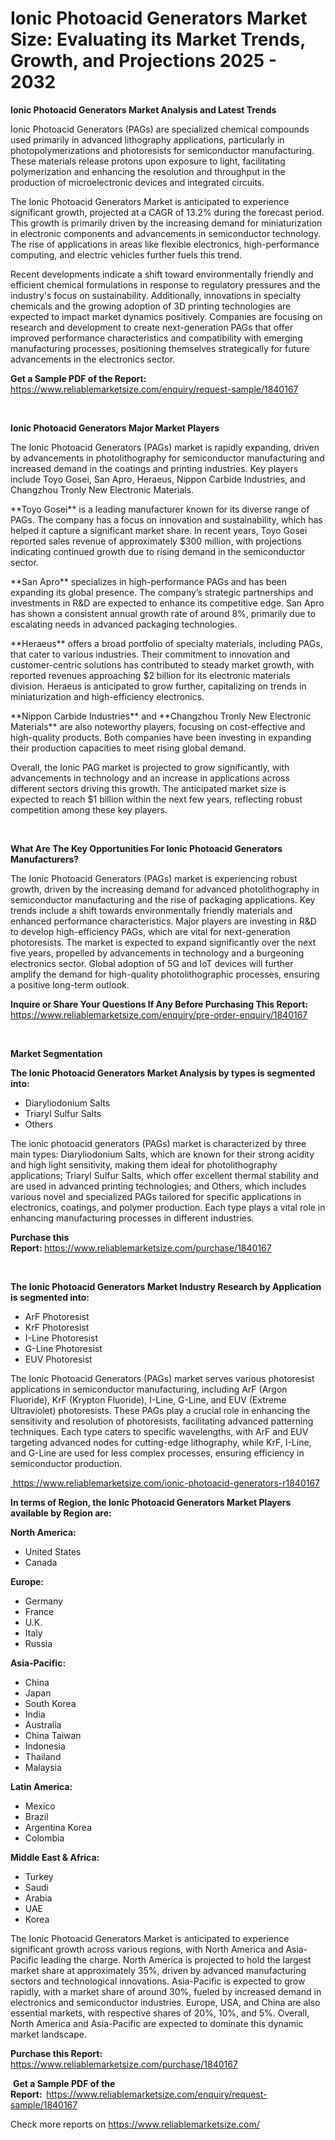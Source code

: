 <p><h1>Ionic Photoacid Generators Market Size: Evaluating its Market Trends, Growth, and Projections 2025 - 2032</h1></p><p><strong>Ionic Photoacid Generators Market Analysis and Latest Trends</strong></p>
<p><p>Ionic Photoacid Generators (PAGs) are specialized chemical compounds used primarily in advanced lithography applications, particularly in photopolymerizations and photoresists for semiconductor manufacturing. These materials release protons upon exposure to light, facilitating polymerization and enhancing the resolution and throughput in the production of microelectronic devices and integrated circuits. </p><p>The Ionic Photoacid Generators Market is anticipated to experience significant growth, projected at a CAGR of 13.2% during the forecast period. This growth is primarily driven by the increasing demand for miniaturization in electronic components and advancements in semiconductor technology. The rise of applications in areas like flexible electronics, high-performance computing, and electric vehicles further fuels this trend. </p><p>Recent developments indicate a shift toward environmentally friendly and efficient chemical formulations in response to regulatory pressures and the industry's focus on sustainability. Additionally, innovations in specialty chemicals and the growing adoption of 3D printing technologies are expected to impact market dynamics positively. Companies are focusing on research and development to create next-generation PAGs that offer improved performance characteristics and compatibility with emerging manufacturing processes, positioning themselves strategically for future advancements in the electronics sector.</p></p>
<p><strong>Get a Sample PDF of the Report:&nbsp;</strong> <a href="https://www.reliablemarketsize.com/enquiry/request-sample/1840167?utm_campaign=1901&utm_medium=2&utm_source=Github&utm_content=ia&utm_term=03022025&utm_id=ionic-photoacid-generators">https://www.reliablemarketsize.com/enquiry/request-sample/1840167</a></p>
<p>&nbsp;</p>
<p><strong>Ionic Photoacid Generators Major Market Players</strong></p>
<p><p>The Ionic Photoacid Generators (PAGs) market is rapidly expanding, driven by advancements in photolithography for semiconductor manufacturing and increased demand in the coatings and printing industries. Key players include Toyo Gosei, San Apro, Heraeus, Nippon Carbide Industries, and Changzhou Tronly New Electronic Materials.</p><p>**Toyo Gosei** is a leading manufacturer known for its diverse range of PAGs. The company has a focus on innovation and sustainability, which has helped it capture a significant market share. In recent years, Toyo Gosei reported sales revenue of approximately $300 million, with projections indicating continued growth due to rising demand in the semiconductor sector.</p><p>**San Apro** specializes in high-performance PAGs and has been expanding its global presence. The company’s strategic partnerships and investments in R&D are expected to enhance its competitive edge. San Apro has shown a consistent annual growth rate of around 8%, primarily due to escalating needs in advanced packaging technologies.</p><p>**Heraeus** offers a broad portfolio of specialty materials, including PAGs, that cater to various industries. Their commitment to innovation and customer-centric solutions has contributed to steady market growth, with reported revenues approaching $2 billion for its electronic materials division. Heraeus is anticipated to grow further, capitalizing on trends in miniaturization and high-efficiency electronics.</p><p>**Nippon Carbide Industries** and **Changzhou Tronly New Electronic Materials** are also noteworthy players, focusing on cost-effective and high-quality products. Both companies have been investing in expanding their production capacities to meet rising global demand.</p><p>Overall, the Ionic PAG market is projected to grow significantly, with advancements in technology and an increase in applications across different sectors driving this growth. The anticipated market size is expected to reach $1 billion within the next few years, reflecting robust competition among these key players.</p></p>
<p>&nbsp;</p>
<p><strong>What Are The Key Opportunities For Ionic Photoacid Generators Manufacturers?</strong></p>
<p><p>The Ionic Photoacid Generators (PAGs) market is experiencing robust growth, driven by the increasing demand for advanced photolithography in semiconductor manufacturing and the rise of packaging applications. Key trends include a shift towards environmentally friendly materials and enhanced performance characteristics. Major players are investing in R&D to develop high-efficiency PAGs, which are vital for next-generation photoresists. The market is expected to expand significantly over the next five years, propelled by advancements in technology and a burgeoning electronics sector. Global adoption of 5G and IoT devices will further amplify the demand for high-quality photolithographic processes, ensuring a positive long-term outlook.</p></p>
<p><strong>Inquire or Share Your Questions If Any Before Purchasing This Report:</strong> <a href="https://www.reliablemarketsize.com/enquiry/pre-order-enquiry/1840167?utm_campaign=1901&utm_medium=2&utm_source=Github&utm_content=ia&utm_term=03022025&utm_id=ionic-photoacid-generators">https://www.reliablemarketsize.com/enquiry/pre-order-enquiry/1840167</a></p>
<p>&nbsp;</p>
<p><strong>Market Segmentation</strong></p>
<p><strong>The Ionic Photoacid Generators Market Analysis by types is segmented into:</strong></p>
<p><ul><li>Diaryliodonium Salts</li><li>Triaryl Sulfur Salts</li><li>Others</li></ul></p>
<p><p>The ionic photoacid generators (PAGs) market is characterized by three main types: Diaryliodonium Salts, which are known for their strong acidity and high light sensitivity, making them ideal for photolithography applications; Triaryl Sulfur Salts, which offer excellent thermal stability and are used in advanced printing technologies; and Others, which includes various novel and specialized PAGs tailored for specific applications in electronics, coatings, and polymer production. Each type plays a vital role in enhancing manufacturing processes in different industries.</p></p>
<p><strong>Purchase this Report:&nbsp;</strong><a href="https://www.reliablemarketsize.com/purchase/1840167?utm_campaign=1901&utm_medium=2&utm_source=Github&utm_content=ia&utm_term=03022025&utm_id=ionic-photoacid-generators">https://www.reliablemarketsize.com/purchase/1840167</a></p>
<p>&nbsp;</p>
<p><strong>The Ionic Photoacid Generators Market Industry Research by Application is segmented into:</strong></p>
<p><ul><li>ArF Photoresist</li><li>KrF Photoresist</li><li>I-Line Photoresist</li><li>G-Line Photoresist</li><li>EUV Photoresist</li></ul></p>
<p><p>The Ionic Photoacid Generators (PAGs) market serves various photoresist applications in semiconductor manufacturing, including ArF (Argon Fluoride), KrF (Krypton Fluoride), I-Line, G-Line, and EUV (Extreme Ultraviolet) photoresists. These PAGs play a crucial role in enhancing the sensitivity and resolution of photoresists, facilitating advanced patterning techniques. Each type caters to specific wavelengths, with ArF and EUV targeting advanced nodes for cutting-edge lithography, while KrF, I-Line, and G-Line are used for less complex processes, ensuring efficiency in semiconductor production.</p></p>
<p><a href="https://www.reliablemarketsize.com/ionic-photoacid-generators-r1840167?utm_campaign=1901&utm_medium=2&utm_source=Github&utm_content=ia&utm_term=03022025&utm_id=ionic-photoacid-generators">&nbsp;https://www.reliablemarketsize.com/ionic-photoacid-generators-r1840167</a></p>
<p><strong>In terms of Region, the Ionic Photoacid Generators Market Players available by Region are:</strong></p>
<p>
    <p> <strong> North America: </strong>
        <ul>
            <li>United States</li>
            <li>Canada</li>
        </ul>
        </p> 
    <p> <strong> Europe: </strong>
        <ul>
            <li>Germany</li>
            <li>France</li>
            <li>U.K.</li>
            <li>Italy</li>
            <li>Russia</li>
        </ul>
        </p> 
    <p> <strong> Asia-Pacific: </strong>
        <ul>
            <li>China</li>
            <li>Japan</li>
            <li>South Korea</li>
            <li>India</li>
            <li>Australia</li>
            <li>China Taiwan</li>
            <li>Indonesia</li>
            <li>Thailand</li>
            <li>Malaysia</li>
        </ul>
        </p> 
    <p> <strong> Latin America: </strong>
        <ul>
            <li>Mexico</li>
            <li>Brazil</li>
            <li>Argentina Korea</li>
            <li>Colombia</li>
        </ul>
        </p> 
    <p> <strong> Middle East & Africa: </strong>
        <ul>
            <li>Turkey</li>
            <li>Saudi</li>
            <li>Arabia</li>
            <li>UAE</li>
            <li>Korea</li>
        </ul>
    </p>
    </p>
<p><p>The Ionic Photoacid Generators Market is anticipated to experience significant growth across various regions, with North America and Asia-Pacific leading the charge. North America is projected to hold the largest market share at approximately 35%, driven by advanced manufacturing sectors and technological innovations. Asia-Pacific is expected to grow rapidly, with a market share of around 30%, fueled by increased demand in electronics and semiconductor industries. Europe, USA, and China are also essential markets, with respective shares of 20%, 10%, and 5%. Overall, North America and Asia-Pacific are expected to dominate this dynamic market landscape.</p></p>
<p><strong>Purchase this Report: </strong><a href="https://www.reliablemarketsize.com/purchase/1840167?utm_campaign=1901&utm_medium=2&utm_source=Github&utm_content=ia&utm_term=03022025&utm_id=ionic-photoacid-generators">https://www.reliablemarketsize.com/purchase/1840167</a></p>
<p>&nbsp;<strong>Get a Sample PDF of the Report:&nbsp;&nbsp;</strong><a href="https://www.reliablemarketsize.com/enquiry/request-sample/1840167?utm_campaign=1901&utm_medium=2&utm_source=Github&utm_content=ia&utm_term=03022025&utm_id=ionic-photoacid-generators">https://www.reliablemarketsize.com/enquiry/request-sample/1840167</a></p>
<p><strong></strong></p>
<p>Check more reports on <a href="https://www.reliablemarketsize.com/?utm_campaign=1901&utm_medium=2&utm_source=Github&utm_content=ia&utm_term=03022025&utm_id=ionic-photoacid-generators">https://www.reliablemarketsize.com/</a></p>